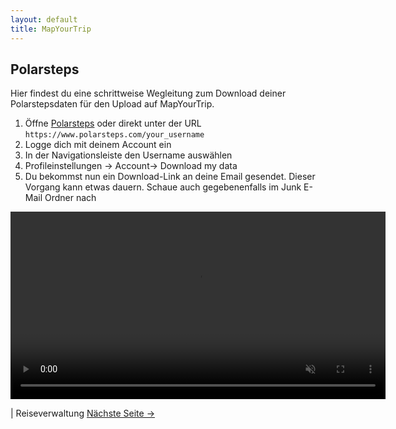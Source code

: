```yaml
---
layout: default
title: MapYourTrip
---
```


## Polarsteps 

Hier findest du eine schrittweise Wegleitung zum Download deiner Polarstepsdaten für den Upload auf MapYourTrip.

1. Öffne [Polarsteps](https://www.polarsteps.com/) oder direkt unter der URL ```https://www.polarsteps.com/your_username```
2. Logge dich mit deinem Account ein
3. In der Navigationsleiste den Username auswählen
4. Profileinstellungen -> Account-> Download my data
5. Du bekommst nun ein Download-Link an deine Email gesendet. Dieser Vorgang kann etwas dauern. Schaue auch gegebenenfalls im Junk E-Mail Ordner nach

<video width="600" autoplay loop muted playsinline>
  <source src="videos/MapYourTrip_Export_Data.mp4" type="video/mp4">
</video>

 | Reiseverwaltung [Nächste Seite ->](02_HomePage.md)
